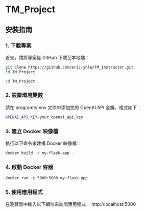 # TM_Project

## 安裝指南

### 1. 下載專案
首先，請將專案從 GitHub 下載至本地端：
```bash
git clone https://github.com/eric-yhlu/TM_Instructor.git
cd TM_Project
```
```bash
cd TM_Project
```
### 2. 設置環境變數
請在 programe/.env 文件中添加您的 OpenAI API 金鑰，格式如下：
```bash
OPENAI_API_KEY=your_openai_api_key
```
### 3. 建立 Docker 映像檔
執行以下命令來建構 Docker 映像檔：
```bash
docker build -t my-flask-app .
```
### 4. 啟動 Docker 容器
```bash
docker run -p 5000:5000 my-flask-app
```
### 5. 使用應用程式
在瀏覽器中輸入以下網址來訪問應用程式： http://localhost:5000

